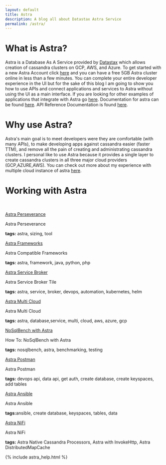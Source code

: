 ```yaml
---
layout: default
title: Astra
description: A blog all about Datastax Astra Service
permalink: /astra/
---
```


# What is Astra?

Astra is a Database As A Service provided by [Datastax](https://datastax.com) which allows creation of cassandra clusters on GCP, AWS, and Azure. To get started with a new Astra Account click [here](https://astra.datastax.com/register) and you can have a free 5GB Astra cluster online in less than a few minutes.  You can complete your entire developer experience in the UI but for the sake of this blog I am going to show you how to use APIs and connect applications and services to Astra without using the UI as a main interface.  If you are looking for other examples of applications that integrate with Astra go [here](https://docs.astra.datastax.com/docs/sample-apps).  Documentation for astra can be found [here](https://docs.astra.datastax.com/docs/).  API Reference Documentation is found [here](https://docs.astra.datastax.com/reference).

# Why use Astra?

Astra's main goal is to meet developers were they are comfortable (with many APIs), to make developing apps against cassandra easier (faster TTM), and remove all the pain of creating and administrating cassandra clusters.  I personal like to use Astra because it provides a single layer to create cassandra clusters in all three major cloud providers (GCP,AZURE,AWS).  You can check out more about my experience with multiple cloud instance of astra [here](/astra/multi/cloud/).

# Working with Astra
<p>&nbsp;</p>

<div class="mui-container">
  <div class="home mui-row">
      <div class="mui-col-md-2">
        <article class="mui-panel">
          <div class="bg-holder bg-deep-purple" style="background:url(/assets/images/database.jpg) no-repeat center center">
            <span class="post-list-title">
              <a class="post-link" href="/astra/perseverance/">Astra Perseverance</a>
            </span>
            <div class="img-overlay"></div>
            <a href="/astra/perseverance/" class="overlay"></a>
          </div>
          <div class="post-data">
            <p class="post-excerpt">Astra Perseverance</p>
            <p><b>tags:</b> astra, sizing, tool</p>
          </div>
        </article>
      </div><div class="mui-col-md-2">
        <article class="mui-panel">
          <div class="bg-holder bg-deep-purple" style="background:url(/assets/images/database.jpg) no-repeat center center">
            <span class="post-list-title">
              <a class="post-link" href="/astra/application/frameworks/">Astra Frameworks</a>
            </span>
            <div class="img-overlay"></div>
            <a href="/astra/application/frameworks/" class="overlay"></a>
          </div>
          <div class="post-data">
            <p class="post-excerpt">Astra Compatible Frameworks</p>
            <p><b>tags:</b> astra, framework, java, python, php</p>
          </div>
        </article>
      </div>
      <div class="mui-col-md-2">
        <article class="mui-panel">
          <div class="bg-holder bg-deep-purple" style="background:url(/assets/images/database.jpg) no-repeat center center">
            <span class="post-list-title">
              <a class="post-link" href="/astra/service/broker/">Astra Service Broker</a>
            </span>
            <div class="img-overlay"></div>
            <a href="/astra/service/broker/" class="overlay"></a>
          </div>
          <div class="post-data">
            <p class="post-excerpt">Astra Service Broker Tile</p>
            <p><b>tags:</b> astra, service, broker, devops, automation, kubernetes, helm</p>
          </div>
        </article>
      </div>
   </div>
</div>

<div class="mui-container">
  <div class="home mui-row">
      <div class="mui-col-md-2">
        <article class="mui-panel">
          <div class="bg-holder bg-deep-purple" style="background:url(/assets/images/database.jpg) no-repeat center center">
            <span class="post-list-title">
              <a class="post-link" href="/astra/multi/cloud/">Astra Multi Cloud</a>
            </span>
            <div class="img-overlay"></div>
            <a href="/astra/multi/cloud/" class="overlay"></a>
          </div>
          <div class="post-data">
            <p class="post-excerpt">Astra Multi Cloud</p>
            <p><b>tags:</b> astra, database,service, multi, cloud, aws, azure, gcp </p>
          </div>
        </article>
      </div>
      <div class="mui-col-md-2">
        <article class="mui-panel">
          <div class="bg-holder bg-deep-purple" style="background:url(/assets/images/database.jpg) no-repeat center center">
            <span class="post-list-title">
              <a class="post-link" href="/nosqlbench/astra/">NoSqlBench with Astra</a>
            </span>
            <div class="img-overlay"></div>
            <a href="/nosqlbench/astra/" class="overlay"></a>
          </div>
          <div class="post-data">
            <p class="post-excerpt">How To: NoSqlBench with Astra</p>
            <p><b>tags:</b> nosqlbench, astra, benchmarking, testing</p>
          </div>
        </article>
      </div>
  </div>
  <div class="home mui-row">
      <div class="mui-col-md-2">
        <article class="mui-panel">
          <div class="bg-holder bg-deep-purple" style="background:url(/assets/images/database.jpg) no-repeat center center">
            <span class="post-list-title">
              <a class="post-link" href="/astra/postman/">Astra Postman</a>
            </span>
            <div class="img-overlay"></div>
            <a href="/astra/postman/" class="overlay"></a>
          </div>
          <div class="post-data">
            <p class="post-excerpt">Astra Postman</p>
            <p><b>tags:</b> devops api, data api, get auth, create database, create keyspaces, add tables</p>
          </div>
        </article>
      </div>
   </div>
</div>

<div class="mui-container">
  <div class="home mui-row">      
      <div class="mui-col-md-2">
        <article class="mui-panel">
          <div class="bg-holder bg-deep-purple" style="background:url(/assets/images/database.jpg) no-repeat center center">
            <span class="post-list-title">
              <a class="post-link" href="/astra/ansible/">Astra Ansible</a>
            </span>
            <div class="img-overlay"></div>
            <a href="/astra/ansible/" class="overlay"></a>
          </div>
          <div class="post-data">
            <p class="post-excerpt">Astra Ansible</p>
            <p><b>tags:</b>ansible, create database, keyspaces, tables, data</p>
          </div>
        </article>
      </div>
      <div class="mui-col-md-2">
        <article class="mui-panel">
          <div class="bg-holder bg-deep-purple" style="background:url(/assets/images/database.jpg) no-repeat center center">
            <span class="post-list-title">
              <a class="post-link" href="/astra/nifi/">Astra NiFi</a>
            </span>
            <div class="img-overlay"></div>
            <a href="/astra/nifi/" class="overlay"></a>
          </div>
          <div class="post-data">
            <p class="post-excerpt">Astra NiFi</p>
            <p><b>tags:</b> Astra Native Cassandra Processors, Astra with InvokeHttp, Astra DistributedMapCache</p>
          </div>
        </article>
      </div>
    </div>     
</div>

{% include astra_help.html %}